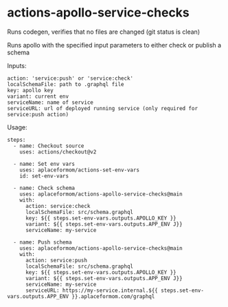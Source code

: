 # actions-apollo-service-checks

Runs codegen, verifies that no files are changed (git status is clean)

Runs apollo with the specified input parameters to either check or publish a schema

Inputs:

```
action: 'service:push' or 'service:check'
localSchemaFile: path to .graphql file
key: apollo key
variant: current env
serviceName: name of service
serviceURL: url of deployed running service (only required for service:push action)
```

Usage:

```
steps:
  - name: Checkout source
    uses: actions/checkout@v2

  - name: Set env vars
    uses: aplaceformom/actions-set-env-vars
    id: set-env-vars

  - name: Check schema
    uses: aplaceformom/actions-apollo-service-checks@main
    with:
      action: service:check
      localSchemaFile: src/schema.graphql
      key: ${{ steps.set-env-vars.outputs.APOLLO_KEY }}
      variant: ${{ steps.set-env-vars.outputs.APP_ENV J}}
      serviceName: my-service

  - name: Push schema
    uses: aplaceformom/actions-apollo-service-checks@main
    with:
      action: service:push
      localSchemaFile: src/schema.graphql
      key: ${{ steps.set-env-vars.outputs.APOLLO_KEY }}
      variant: ${{ steps.set-env-vars.outputs.APP_ENV J}}
      serviceName: my-service
      serviceURL: https://my-service.internal.${{ steps.set-env-vars.outputs.APP_ENV }}.aplaceformom.com/graphql
```
